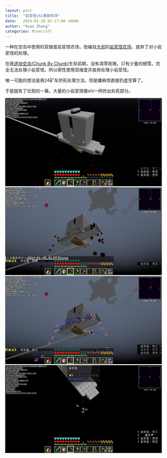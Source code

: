 ```yaml
---
layout: post
title:  "岩浆怪shi莱姆农场"
date:   2024-01-28 01:17:00 +0800
author: "Xuan Zhang"
categories: Minecraft
---
```


<head>
    <script src="https://cdn.mathjax.org/mathjax/latest/MathJax.js?config=TeX-AMS-MML_HTMLorMML" type="text/javascript"></script>
    <script type="text/x-mathjax-config">
        MathJax.Hub.Config({
            tex2jax: {
            skipTags: ['script', 'noscript', 'style', 'textarea', 'pre'],
            inlineMath: [['$','$']]
            }
        });
    </script>
</head>

一种在空岛中使用的双维度岩浆怪农场，改编自[大叔](https://space.bilibili.com/19428259/dynamic?spm_id_from=333.1365.list.card_avatar.click)的[岩浆怪农场](https://www.bilibili.com/video/BV1Rk4y1774n/?spm_id_from=333.788.video.desc.click&vd_source=e83f6243963f730d4d2994d23f588a9d)，放弃了对小岩浆怪的处理。

在我[逐块空岛(Chunk By Chunk)](https://www.curseforge.com/minecraft/mc-mods/chunk-by-chunk)生存前期，没有凋零玫瑰，只有少量的细雪。完全无法处理小岩浆怪。所以索性使用双维度并放弃处理小岩浆怪。

唯一可能的想法是用24矿车挤死处理方法。但是嫌麻烦直接扔虚空算了。

于是就有了壮观的一幕。大量的小岩浆怪像shi一样挤出处死部分。

<div align=center><img src="fig/2024-01-28_01.05.43.png" width="  "></div>

<div align=center><img src="fig/2024-01-28_01.09.58.png" width="  "></div>

<div align=center><img src="fig/2024-01-28_01.09.52.png" width="  "></div>

<div align=center><img src="fig/2024-01-28_01.29.53.png" width="  "></div>
